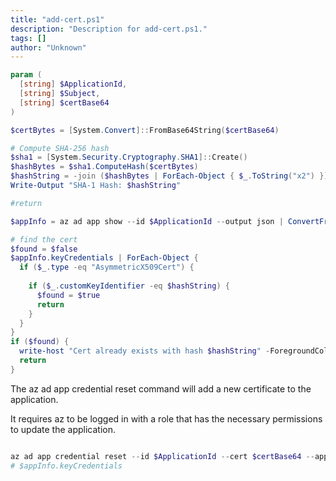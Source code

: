 ```yaml
---
title: "add-cert.ps1"
description: "Description for add-cert.ps1."
tags: []
author: "Unknown"
---
```


```powershell
param (
  [string] $ApplicationId,
  [string] $Subject,
  [string] $certBase64
)

$certBytes = [System.Convert]::FromBase64String($certBase64)

# Compute SHA-256 hash
$sha1 = [System.Security.Cryptography.SHA1]::Create()
$hashBytes = $sha1.ComputeHash($certBytes)
$hashString = -join ($hashBytes | ForEach-Object { $_.ToString("x2") })
Write-Output "SHA-1 Hash: $hashString"

#return

$appInfo = az ad app show --id $ApplicationId --output json | ConvertFrom-Json

# find the cert
$found = $false
$appInfo.keyCredentials | ForEach-Object {
  if ($_.type -eq "AsymmetricX509Cert") {
    
    if ($_.customKeyIdentifier -eq $hashString) {
      $found = $true
      return
    }
  }
}
if ($found) {
  write-host "Cert already exists with hash $hashString" -ForegroundColor Yellow
  return
}
```

The az ad app credential reset command will add a new certificate to the application.

It requires az to be logged in with a role that has the necessary permissions to update the application.


```powershell

az ad app credential reset --id $ApplicationId --cert $certBase64 --append
# $appInfo.keyCredentials
```

